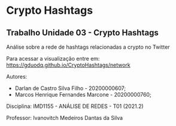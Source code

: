 # Crypto Hashtags

## Trabalho Unidade 03 - Crypto Hashtags

Análise sobre a rede de hashtags relacionadas a crypto no Twitter

Para acessar a visualização entre em: https://gduodq.github.io/CryptoHashtags/network

Autores:

- Darlan de Castro Silva Filho - 20200000607;
- Marcos Henrique Fernandes Marcone - 20200000760;

Disciplina: IMD1155 - ANÁLISE DE REDES - T01 (2021.2)

Professor: Ivanovitch Medeiros Dantas da Silva
